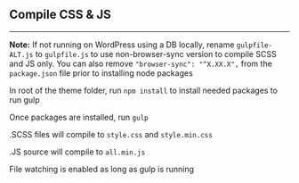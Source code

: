 ## Compile CSS & JS
---

**Note:** If not running on WordPress using a DB locally, rename `gulpfile-ALT.js` to `gulpfile.js` to use non-browser-sync version to compile SCSS and JS only. You can also remove `"browser-sync": "^X.XX.X",` from the `package.json` file prior to installing node packages

In root of the theme folder, run `npm install` to install needed packages to run gulp

Once packages are installed, run `gulp`

.SCSS files will compile to `style.css` and `style.min.css`

.JS source will compile to `all.min.js`

File watching is enabled as long as gulp is running



